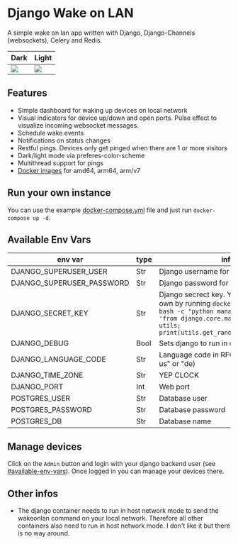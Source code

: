 # Django Wake on LAN

A simple wake on lan app written with Django, Django-Channels (websockets), Celery and Redis.

| Dark                 | Light                 |
| -------------------- | --------------------- |
| ![](https://raw.githubusercontent.com/seriousm4x/django-wake-on-lan/master/assets/dark.png) | ![](https://raw.githubusercontent.com/seriousm4x/django-wake-on-lan/master/assets/light.png) |

## Features

* Simple dashboard for waking up devices on local network
* Visual indicators for device up/down and open ports. Pulse effect to visualize incoming websocket messages.
* Schedule wake events
* Notifications on status changes
* Restful pings. Devices only get pinged when there are 1 or more visitors
* Dark/light mode via preferes-color-scheme
* Multithread support for pings
* [Docker images](https://hub.docker.com/r/seriousm4x/django-wol) for amd64, arm64, arm/v7

## Run your own instance

You can use the example [docker-compose.yml](docker-compose.yml) file and just run `docker-compose up -d`.

## Available Env Vars

| env var | type | info |
|---------|------|------|
| DJANGO_SUPERUSER_USER | Str | Django username for /admin backend |
| DJANGO_SUPERUSER_PASSWORD | Str | Django password for /admin backend |
| DJANGO_SECRET_KEY | Str | Django secrect key. You can create your own by running `docker exec wol_django bash -c "python manage.py shell -c 'from django.core.management import utils; print(utils.get_random_secret_key())'"` |
| DJANGO_DEBUG | Bool | Sets django to run in debug mode |
| DJANGO_LANGUAGE_CODE | Str | Language code in RFC 3066 (e.g. "en-us" or "de) |
| DJANGO_TIME_ZONE | Str | YEP CLOCK |
| DJANGO_PORT | Int | Web port |
| POSTGRES_USER | Str | Database user |
| POSTGRES_PASSWORD | Str | Database password |
| POSTGRES_DB | Str | Database name |

## Manage devices

Click on the `Admin` button and login with your django backend user (see [#available-env-vars](#available-env-vars)). Once logged in you can manage your devices there.

## Other infos

* The django container needs to run in host network mode to send the wakeonlan command on your local network. Therefore all other containers also need to run in host network mode. I don't like it but there is no way around.